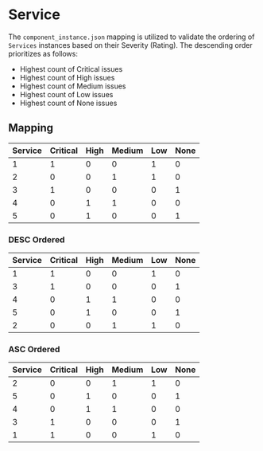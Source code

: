 # Service

The `component_instance.json` mapping is utilized to validate the ordering of `Services` instances based on their Severity (Rating). The descending order prioritizes as follows:
- Highest count of Critical issues
- Highest count of High issues
- Highest count of Medium issues
- Highest count of Low issues
- Highest count of None issues

## Mapping

| Service | Critical | High | Medium | Low | None |
|---------|----------|------|--------|-----|------|
|1        | 1        | 0    | 0      | 1   | 0    |
|2        | 0        | 0    | 1      | 1   | 0    |
|3        | 1        | 0    | 0      | 0   | 1    |
|4        | 0        | 1    | 1      | 0   | 0    |
|5        | 0        | 1    | 0      | 0   | 1    |


### DESC Ordered

| Service | Critical | High | Medium | Low | None |
|---------|----------|------|--------|-----|------|
|1        | 1        | 0    | 0      | 1   | 0    |
|3        | 1        | 0    | 0      | 0   | 1    |
|4        | 0        | 1    | 1      | 0   | 0    |
|5        | 0        | 1    | 0      | 0   | 1    |
|2        | 0        | 0    | 1      | 1   | 0    |


### ASC Ordered

| Service | Critical | High | Medium | Low | None |
|---------|----------|------|--------|-----|------|
|2        | 0        | 0    | 1      | 1   | 0    |
|5        | 0        | 1    | 0      | 0   | 1    |
|4        | 0        | 1    | 1      | 0   | 0    |
|3        | 1        | 0    | 0      | 0   | 1    |
|1        | 1        | 0    | 0      | 1   | 0    |